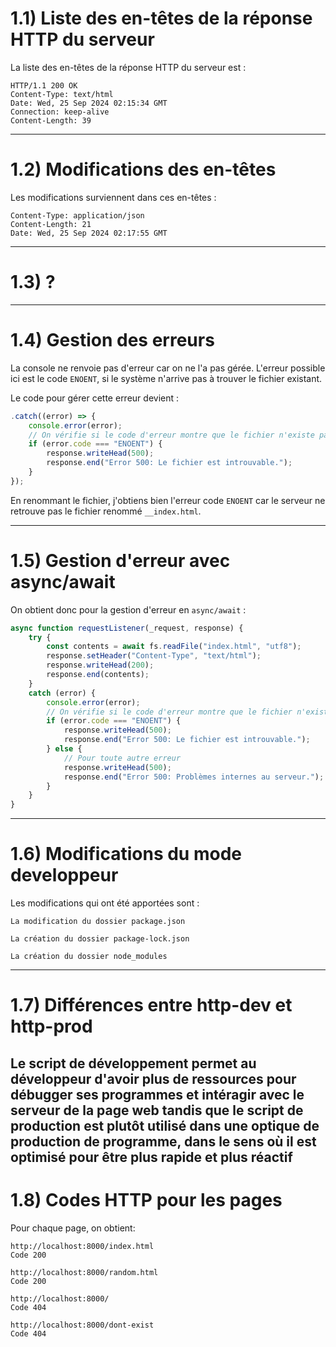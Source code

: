 # 1.1) Liste des en-têtes de la réponse HTTP du serveur

La liste des en-têtes de la réponse HTTP du serveur est :

```
HTTP/1.1 200 OK
Content-Type: text/html
Date: Wed, 25 Sep 2024 02:15:34 GMT
Connection: keep-alive
Content-Length: 39
```

---

# 1.2) Modifications des en-têtes

Les modifications surviennent dans ces en-têtes :

```
Content-Type: application/json
Content-Length: 21
Date: Wed, 25 Sep 2024 02:17:55 GMT
```

---

# 1.3) ?

---

# 1.4) Gestion des erreurs

La console ne renvoie pas d'erreur car on ne l'a pas gérée. L'erreur possible ici est le code `ENOENT`, si le système n'arrive pas à trouver le fichier existant.

Le code pour gérer cette erreur devient :

```javascript
.catch((error) => {
    console.error(error);
    // On vérifie si le code d'erreur montre que le fichier n'existe pas
    if (error.code === "ENOENT") {
        response.writeHead(500);
        response.end("Error 500: Le fichier est introuvable.");
    }
});
```

En renommant le fichier, j'obtiens bien l'erreur code `ENOENT` car le serveur ne retrouve pas le fichier renommé `__index.html`.

---

# 1.5) Gestion d'erreur avec async/await

On obtient donc pour la gestion d'erreur en `async/await` :

```javascript
async function requestListener(_request, response) {
    try {
        const contents = await fs.readFile("index.html", "utf8");
        response.setHeader("Content-Type", "text/html");
        response.writeHead(200);
        response.end(contents);
    } 
    catch (error) {
        console.error(error);
        // On vérifie si le code d'erreur montre que le fichier n'existe pas
        if (error.code === "ENOENT") {
            response.writeHead(500);
            response.end("Error 500: Le fichier est introuvable.");
        } else {
            // Pour toute autre erreur
            response.writeHead(500);
            response.end("Error 500: Problèmes internes au serveur.");
        }
    }
}
```

---

# 1.6) Modifications du mode developpeur

Les modifications qui ont été apportées sont :

```
La modification du dossier package.json

La création du dossier package-lock.json

La création du dossier node_modules

```

---

# 1.7) Différences entre http-dev et http-prod

Le script de développement permet au développeur d'avoir plus de ressources pour débugger ses programmes et intéragir avec le serveur de la page web tandis que le script de production est plutôt utilisé dans une optique de production de programme, dans le sens où il est optimisé pour être plus rapide et plus réactif
---

# 1.8) Codes HTTP pour les pages

Pour chaque page, on obtient:

```
http://localhost:8000/index.html
Code 200

http://localhost:8000/random.html
Code 200

http://localhost:8000/
Code 404

http://localhost:8000/dont-exist
Code 404
```